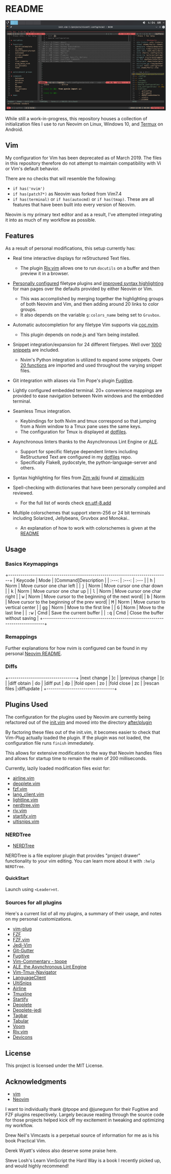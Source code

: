 # README

![Screenshot](./images/neodark_statuslines.png)

While still a work-in-progress, this repository houses a collection of
initialization files I use to run Neovim on Linux, Windows 10, and
[Termux](https://www.github.com/termux/termuxapp) on Android.

## Vim

My configuration for Vim has been deprecated as of March 2019. The files in this
repository therefore do not attempt to maintain compatibility with Vi or Vim's
default behavior.

There are no checks that will resemble the following:

- `if has('nvim')`
- `if has(patch7*)` as Neovim was forked from Vim7.4
- `if has(terminal)` or `if has(autocmd)` or `if has(tmap)`. These are all
features that have been built into every version of Neovim.

Neovim is my primary text editor and as a result, I've attempted integrating it
into as much of my workflow as possible.


## Features

As a result of personal modifications, this setup currently has:

- Real time interactive displays for reStructured Text files.
  - The plugin [Riv.vim](https://www.github.com/gu-fan/riv.vim) allows one to
  run `docutils` on a buffer and then preview it in a browser.

- [Personally configured](./.config/nvim/after/ftplugin/) filetype plugins and
  [improved syntax highlighting](./.config/nvim/after/ftplugin/man.vim) for man pages over the defaults provided by either Neovim or Vim.
  - This was accomplished by merging together the highlighting groups of
  both Neovim and Vim, and then adding around 20 links to color groups.
  - It also depends on the variable `g:colors_name` being set to `Gruvbox`.

- Automatic autocompletion for any filetype Vim supports via
[coc.nvim](https://www.github.com/neoclide/coc.nvim).
  - This plugin depends on node.js and Yarn being installed.

- Snippet integration/expansion for 24 different filetypes. Well over [1000
  snippets](./.config/nvim/UltiSnips) are included.
  - Nvim's Python integration is utilized to expand some snippets. Over [20 functions](./.config/nvim/pythonx/snippets_helper.py) are imported and used throughout the varying snippet files.

- Git integration with aliases via Tim Pope's plugin
[Fugitive](https://www.github.com/tpope/vim-fugitive).

- Lightly configured embedded terminal. 20+ convenience mappings are provided to
ease navigation between Nvim windows and the embedded terminal.

- Seamless Tmux integration.
  - Keybindings for both Nvim and tmux correspond so that jumping from a Nvim window to a Tmux pane uses the same keys.
  - The configuration for Tmux is displayed at [dotfiles](https://www.github.com/farisachugthai/dotfiles).

- Asynchronous linters thanks to the Asynchronous Lint Engine or
[ALE](https://www.github.com/w0rp/ale).
  - Support for specific filetype dependent linters including ReStructured Text
  are configured in my
  [dotfiles](https://www.github.com/farisachugthai/dotfiles) repo.
  - Specifically Flake8, pydocstyle, the python-language-server and others.


- Syntax highlighting for files from [Zim
wiki](https://github.com/jaap-karssenberg/zim-desktop-wiki) found at
[zimwiki.vim](./.config/nvim/syntax/zimwiki.vim)

- Spell-checking with dictionaries that have been personally compiled and reviewed.
  - For the full list of words check
  [en.utf-8.add](./.config/nvim/spell/en.utf-8.add)

- Multiple colorschemes that support xterm-256 or 24 bit terminals including
Solarized, Jellybeans, Gruvbox and Monokai..
  - An explanation of how to work with colorschemes is given at the
  [README](./.config/nvim/colors/README.rst)

## Usage

### Basics Keymappings

+------------------------------------------------------------------------------+
| Keycode            | Mode     | [Command]Description                         |
| :---:              | :---:    | :---                                         |
| <kbd>h</kbd>       | Norm     | Move cursor one char left                    |
| <kbd>j</kbd>       | Norm     | Move cursor one char down                    |
| <kbd>k</kbd>       | Norm     | Move cursor one char up                      |
| <kbd>l</kbd>       | Norm     | Move cursor one char right                   |
| <kbd>w</kbd>       | Norm     | Move cursor to the beginning of the next word|
| <kbd>b</kbd>       | Norm     | Move cursor to the beginning of the prev word|
| <kbd>M</kbd>       | Norm     | Move cursor to vertical center               |
| <kbd>gg</kbd>      | Norm     | Move to the first line                       |
| <kbd>G</kbd>       | Norm     | Move to the last line                        |
| <kbd>:</kbd><kbd>w</kbd>      | Cmd      | Save the current buffer           |
| <kbd>:</kbd><kbd>q</kbd>      | Cmd      | Close the buffer without saving   |
+------------------------------------------------------------------------------+

### Remappings

Further explanations for how nvim is configured can be found in my personal
[Neovim README](./.config/nvim/README.rst).

### Diffs

+---------------------------------+
|next change         |         ]c |
|previous change     |        \[c |
|diff obtain         |         do |
|diff put            |         dp |
|fold open           |         zo |
|fold close          |         zc |
|rescan files        |:diffupdate |
+---------------------------------+


## Plugins Used

The configuration for the plugins used by Neovim are currently being refactored
out of the [init.vim](./.config/nvim/init.vim) and moved into the directory
[after/plugin](./.config/nvim/after/plugin)

By factoring these files out of the init.vim, it becomes easier to check that
Vim-Plug actually loaded the plugin. If the plugin was not loaded, the
configuration file runs `finish` immediately.

This allows for extensive modification to the way that Neovim handles files and
allows for startup time to remain the realm of 200 milliseconds.


Currently, lazily loaded modification files exist for:

- [airline.vim](./.config/nvim/after/plugin/airline.vim)
- [deoplete.vim](./.config/nvim/after/plugin/deoplete.vim)
- [fzf.vim](./.config/nvim/after/plugin/fzf.vim)
- [lang_client.vim](./.config/nvim/after/plugin/lang_client.vim)
- [lightline.vim](./.config/nvim/after/plugin/lightline.vim)
- [nerdtree.vim](./.config/nvim/after/plugin/nerdtree.vim)
- [riv.vim](./.config/nvim/after/plugin/riv.vim)
- [startify.vim](./.config/nvim/after/plugin/startify.vim)
- [ultisnips.vim](./.config/nvim/after/plugin/ultisnips.vim)

### NERDTree

- [NERDTree](https://www.github.com/scrooloose/nerdTree)

NERDTree is a file explorer plugin that provides "project drawer"
functionality to your vim editing.  You can learn more about it with
`:help NERDTree`.

#### QuickStart

Launch using `<Leader>nt`.


### Sources for all plugins

Here's a current list of all my plugins, a summary of their usage, and notes
on my personal customizations.

- [vim-plug](https://www.github.com/junegunn/vim-plug)
- [FZF](https://www.github.com/junegunn/fzf)
- [FZF.vim](https://www.github.com/junegunn/fzf.vim)
- [Jedi-Vim](https://www.github.com/davidhalter/jedi-vim)
- [Git-Gutter](https://www.github.com/airblade/vim-gitgutter)
- [Fugitive](https://www.github.com/tpope/vim-fugitive)
- [Vim-Commentary - tpope](https://www.github.com/tpope/vim-commentary)
- [ALE, the Asynchronous Lint Engine](https://www.github.com/w0rp/ale)
- [Vim-Tmux-Navigator](https://www.github.com/christoomey/vim-tmux-navigator)
- [LanguageClient](https://www.github.com/autozimu/LanguageClient-neovim)
- [UltiSnips](https://www.github.com/SirVer/ultisnips)
- [Airline](https://www.github.com/vim-airline/vim-airline)
- [Tmuxline](https://www.github.com/edkolev/tmuxline.vim)
- [Startify](https://www.github.com/mhinz/vim-startify)
- [Deoplete](https://www.github.com/Shougo/deoplete.nvim)
- [Deoplete-jedi](https://www.github.com/zchee/deoplete-jedi)
- [Tagbar](https://www.github.com/majutsushi/tagbar)
- [Tabular](https://www.github.com/godlygeek/tabular)
- [Voom](https://www.github.com/vim-voom/voom)
- [Riv.vim](https://www.github.com/gu-fan/riv.vim)
- [Devicons](https://www.github.com/ryanoasis/vim-devicons)

## License

This project is licensed under the MIT License.

## Acknowledgments

- [vim](https://www.github.com/vim/vim)
- [Neovim](https://www.github.com/neovim/neovim)

I want to individually thank @tpope and @junegunn for their Fugitive and FZF
plugins respectively. Largely because reading through the source code for
those projects helped kick off my excitement in
tweaking and optimizing my workflow.

Drew Neil's Vimcasts is a perpetual source of information for me as is his
book Practical Vim.

Derek Wyatt's videos also deserve some praise here.

Steve Losh's Learn VimScript the Hard Way is a book I recently picked up, and
would highly recommend!
